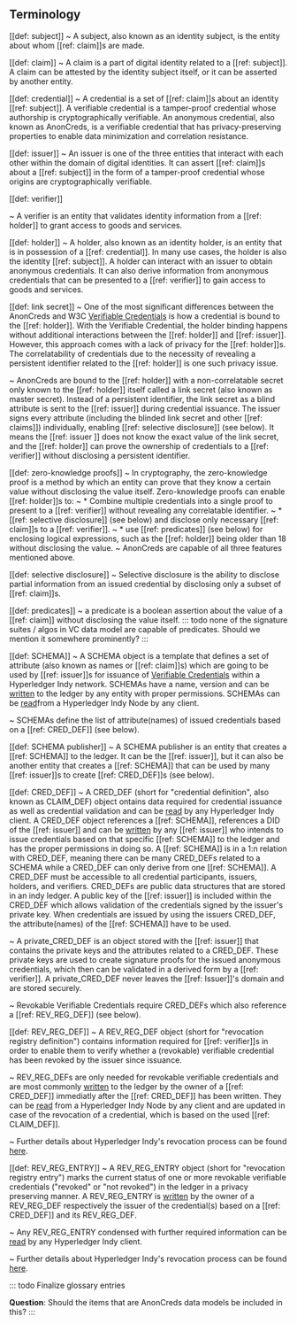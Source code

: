 ## Terminology

[[def: subject]]
~ A subject, also known as an identity subject, is the entity about whom [[ref: claim]]s are made.  

[[def: claim]]
~ A claim is a part of digital identity related to a [[ref: subject]]. A claim can be attested by the identity subject itself, or it can be asserted by another entity. 

[[def: credential]]
~ A credential is a set of [[ref: claim]]s about an identity [[ref: subject]]. A verifiable credential is a tamper-proof credential whose authorship is cryptographically verifiable. An anonymous credential, also known as AnonCreds, is a verifiable credential that has privacy-preserving properties to enable data minimization and correlation resistance. 

[[def: issuer]]
~ An issuer is one of the three entities that interact with each other within the domain of digital identities. It can assert [[ref: claim]]s about a [[ref: subject]] in the form of a tamper-proof credential whose origins are cryptographically verifiable. 

[[def: verifier]]

~ A verifier is an entity that validates identity information from a [[ref: holder]] to grant access to goods and services.

[[def: holder]]
~ A holder, also known as an identity holder, is an entity that is in possession of a [[ref: credential]]. In many use cases, the holder is also the identity [[ref: subject]]. A holder can interact with an issuer to obtain anonymous credentials. It can also derive information from anonymous credentials that can be presented to a [[ref: verifier]] to gain access to goods and services.

[[def: link secret]]
~ One of the most significant differences between the AnonCreds and W3C [Verifiable Credentials](https://www.w3.org/TR/vc-data-model/) is how a credential is bound to the [[ref: holder]]. With the Verifiable Credential, the holder binding happens without additional interactions between the [[ref: holder]] and [[ref: issuer]]. However, this approach comes with a lack of privacy for the [[ref: holder]]s.
The correlatability of credentials due to the necessity of revealing a persistent identifier related to the [[ref: holder]] is one such privacy issue. 

~ AnonCreds are bound to the [[ref: holder]] with a non-correlatable secret only known to the [[ref: holder]] itself called a link secret (also known as master secret). Instead of a persistent identifier, the link secret as a blind attribute is sent to the  [[ref: issuer]] during credential issuance. The issuer signs every attribute (including the blinded link secret and other [[ref: claims]]) individually, enabling [[ref: selective disclosure]] (see below). It means the [[ref: issuer ]] does not know the exact value of the link secret, and the [[ref: holder]] can prove the ownership of credentials to a [[ref: verifier]] without disclosing a persistent identifier.

[[def: zero-knowledge proofs]]
~ In cryptography, the zero-knowledge proof is a method by which an entity can prove that they know a certain value without disclosing the value itself. Zero-knowledge proofs can enable [[ref: holder]]s to:
~ * Combine multiple credentials into a single proof to present to a [[ref: verifier]] without revealing any correlatable identifier.
~ * [[ref: selective disclosure]] (see below) and disclose only necessary [[ref: claim]]s to a [[ref: verifier]].
~ * use [[ref: predicates]] (see below) for enclosing logical expressions, such as the [[ref: holder]] being older than 18 without disclosing the value.
~ AnonCreds are capable of all three features mentioned above.

[[def: selective disclosure]]
~ Selective disclosure is the ability to disclose partial information from an issued credential by disclosing only a subset of [[ref: claim]]s.

[[def: predicates]]
~ a predicate is a boolean assertion about the value of a [[ref: claim]] without disclosing the value itself. 
::: todo
none of the signature suites / algos in VC data model are capable of predicates. Should we mention it somewhere prominently?
:::


[[def: SCHEMA]]
~ A SCHEMA object is a template that defines a set of attribute (also known as names or [[ref: claim]]s) which are going to be used by [[ref: issuer]]s for issuance of [Verifiable Credentials](https://www.w3.org/TR/vc-data-model/) within a Hyperledger Indy network. SCHEMAs have a name, version and can be [written](https://hyperledger-indy.readthedocs.io/projects/node/en/latest/transactions.html#schema) to the ledger by any entity with proper permissions. SCHEMAs can be [read](https://hyperledger-indy.readthedocs.io/projects/node/en/latest/requests.html#get-schema)from a Hyperledger Indy Node by any client.

~ SCHEMAs define the list of attribute(names) of issued credentials based on a [[ref: CRED_DEF]] (see below).

[[def: SCHEMA publisher]]
~ A SCHEMA publisher is an entity that creates a [[ref: SCHEMA]] to the ledger. It can be the [[ref: issuer]], but it can also be another entity that creates a [[ref: SCHEMA]] that can be used by many [[ref: issuer]]s to create [[ref: CRED_DEF]]s (see below).

[[def: CRED_DEF]]
~ A CRED_DEF (short for "credential definition", also known as CLAIM_DEF) object ontains data required for credential issuance as well as
credential validation and can be [read](https://hyperledger-indy.readthedocs.io/projects/node/en/latest/requests.html#get-claim-def) by any Hyperledger Indy client. A CRED_DEF object references a [[ref: SCHEMA]], references a DID of the [[ref: issuer]] and can be [written](https://hyperledger-indy.readthedocs.io/projects/node/en/latest/requests.html#claim-def) by any [[ref: issuer]] who intends to issue credentials based on that specific [[ref: SCHEMA]] to the ledger and has the proper permissions in doing so. A [[ref: SCHEMA]] is in a 1:n relation with CRED_DEF, meaning there can be many CRED_DEFs related to a SCHEMA while a CRED_DEF can only derive from one [[ref: SCHEMA]]. A CRED_DEF must be accessible to all credential participants, issuers, holders, and verifiers. CRED_DEFs are public data structures that are stored in an indy ledger. A public key of the [[ref: issuer]] is included within the CRED_DEF which allows validation of the credentials signed by the issuer's private key. When credentials are issued by using the issuers CRED_DEF, the attribute(names) of the [[ref: SCHEMA]] have to be used.

~ A private_CRED_DEF is an object stored with the [[ref: issuer]] that contains the private keys and the attributes related to a CRED_DEF. These private keys are used to create signature proofs for the issued anonymous credentials, which then can be validated in a derived form by a [[ref: verifier]]. A private_CRED_DEF never leaves the [[ref: Issuer]]'s domain and are stored securely.

~ Revokable Verifiable Credentials require CRED_DEFs which also reference a [[ref: REV_REG_DEF]] (see below).

[[def: REV_REG_DEF]]
~ A REV_REG_DEF object (short for "revocation registry definition") contains information required for [[ref: verifier]]s in order to enable them to verify whether a (revokable) verifiable credential has been revoked by the issuer since issuance.

~ REV_REG_DEFs are only needed for revokable verifiable credentials and are most commonly [written](https://hyperledger-indy.readthedocs.io/projects/node/en/latest/requests.html#claim-def) to the ledger by the owner of a [[ref: CRED_DEF]] immediatly after the [[ref: CRED_DEF]] has been written. They can be [read](https://hyperledger-indy.readthedocs.io/projects/node/en/latest/requests.html#get-attrib) from a Hyperledger Indy Node by any client and are updated in case of the revocation of a credential, which is based on the used [[ref: CLAIM_DEF]].

~ Further details about Hyperledger Indy's revocation process can be found [here](https://hyperledger-indy.readthedocs.io/projects/hipe/en/latest/text/0011-cred-revocation/README.html).


[[def: REV_REG_ENTRY]]
~ A REV_REG_ENTRY object (short for "revocation registry entry") marks the current status of one or more revokable verifiable credentials ("revoked" or "not revoked") in the ledger in a privacy preserving manner. A REV_REG_ENTRY is [written](https://hyperledger-indy.readthedocs.io/projects/node/en/latest/requests.html#revoc-reg-entry) by the owner of a REV_REG_DEF respectively the issuer of the credential(s) based on a [[ref: CRED_DEF]] and its REV_REG_DEF.

~ Any REV_REG_ENTRY condensed with further required information can be [read](https://hyperledger-indy.readthedocs.io/projects/node/en/latest/requests.html#get-revoc-reg-delta) by any Hyperledger Indy client.

~ Further details about Hyperledger Indy's revocation process can be found [here](https://hyperledger-indy.readthedocs.io/projects/hipe/en/latest/text/0011-cred-revocation/README.html).


::: todo
Finalize glossary entries

**Question**: Should the items that are AnonCreds data models be included in this?
:::
